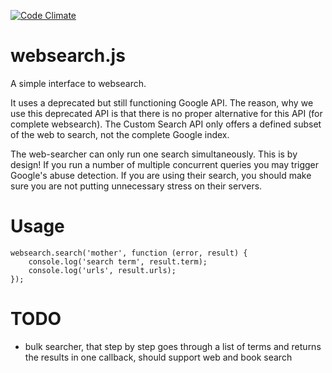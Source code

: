 [![Code Climate](https://codeclimate.com/github/homecoded/websearch.js/badges/gpa.svg)](https://codeclimate.com/github/homecoded/websearch.js)

# websearch.js

A simple interface to websearch. 

It uses a deprecated but still functioning Google API. 
The reason, why we use this deprecated API is that there is no proper alternative for this API (for complete websearch). 
The Custom Search API only offers a defined subset of the web to search, not the complete Google index.

The web-searcher can only run one search simultaneously. This is by design! If you run a number of multiple concurrent 
queries you may trigger Google's abuse detection. If you are using their search, you should make sure you are not
putting unnecessary stress on their servers. 

# Usage

    websearch.search('mother', function (error, result) {
        console.log('search term', result.term);
        console.log('urls', result.urls);
    });

# TODO

- bulk searcher, that step by step goes through a list of terms and returns the results in one callback, should support web and book search